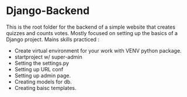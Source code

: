 # Django-Backend
This is the root folder for the backend of a simple website that creates quizzes and counts votes. Mostly focused on setting up the basics of a Django project.
Mains skills practiced :
- Create virtual environment for your work with VENV python package.
- startproject w/ super-admin
- Setting the settings.py
- Setting up URL conf
- Setting up admin page.
- Creating models for db.
- Creating baisc templates.
